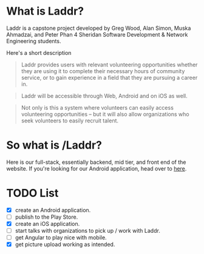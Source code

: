 # What is Laddr?
Laddr is a capstone project developed by Greg Wood, Alan Simon, Muska Ahmadzai, and Peter Phan  4 Sheridan Software Development & Network Engineering students.

Here's a short description
>Laddr provides users with relevant volunteering opportunities whether they are using it to complete their necessary hours of community service, or to gain experience in a field that they are pursuing a career in.

>Laddr will be accessible through Web, Android and on iOS as well.

>Not only is this a system where volunteers can easily access volunteering opportunities – but it will also allow organizations who seek volunteers to easily recruit talent.

# So what is /Laddr?
Here is our full-stack, essentially backend, mid tier, and front end of the website. If you're looking for our Android application, head over to [here](https://github.com/wolfishflow/laddr_droid).


# TODO List
- [x] create an Android application.
- [ ] publish to the Play Store.
- [x] create an iOS application.
- [ ] start talks with organizations to pick up / work with Laddr.
- [ ] get Angular to play nice with mobile.
- [x] get picture upload working as intended.
